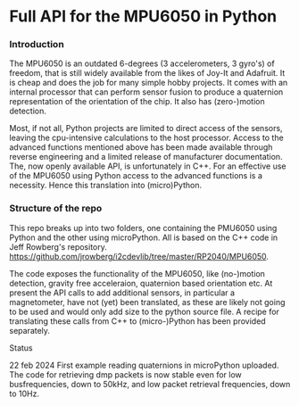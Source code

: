 # Full API for the MPU6050 in Python

### Introduction

The MPU6050 is an outdated 6-degrees (3 accelerometers, 3 gyro's) of freedom, that is still widely available from the likes of Joy-It and Adafruit. It is cheap and does the job for many simple hobby projects. It comes with an internal processor that can perform sensor fusion to produce  a quaternion representation of the orientation of the chip. It also has (zero-)motion detection.  

Most, if not all, Python projects are limited to direct access of the sensors, leaving the cpu-intensive calculations to the host processor.  Access to the advanced functions mentioned above has been made available through reverse engineering and a limited release of manufacturer documentation. The, now openly available API, is unfortunately in C++. For an effective use of the MPU6050 using Python access to the advanced functions is a necessity. Hence this translation into (micro)Python.



### Structure of the repo

This repo breaks up into two folders, one containing the PMU6050 using Python and the other using microPython. All is based on the C++ code in Jeff Rowberg's repository. https://github.com/jrowberg/i2cdevlib/tree/master/RP2040/MPU6050.  

The code exposes the functionality of the MPU6050, like (no-)motion detection, gravity free acceleraion, quaternion based orientation etc. At present the API calls to add additional sensors, in particular a magnetometer, have not (yet) been translated, as these are likely not going to be used and would only add size to the python source file. A recipe for translating these calls from C++ to (micro-)Python has been provided separately. 

Status

22 feb 2024 First example reading quaternions in microPython uploaded. The code for retrieving dmp packets is now stable even for low busfrequencies, down to 50kHz, and low packet retrieval frequencies, down to 10Hz.
